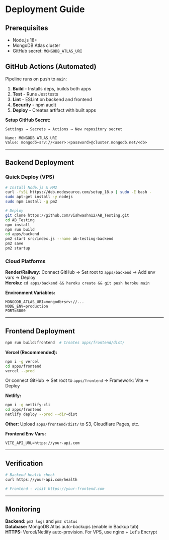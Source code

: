 # Deployment Guide

## Prerequisites

- Node.js 18+ 
- MongoDB Atlas cluster
- GitHub secret: `MONGODB_ATLAS_URI`

## GitHub Actions (Automated)

Pipeline runs on push to `main`:

1. **Build** - Installs deps, builds both apps
2. **Test** - Runs Jest tests
3. **Lint** - ESLint on backend and frontend
4. **Security** - npm audit
5. **Deploy** - Creates artifact with built apps

**Setup GitHub Secret:**
```
Settings → Secrets → Actions → New repository secret

Name: MONGODB_ATLAS_URI
Value: mongodb+srv://<user>:<password>@cluster.mongodb.net/<db>
```

---

## Backend Deployment

### Quick Deploy (VPS)

```bash
# Install Node.js & PM2
curl -fsSL https://deb.nodesource.com/setup_18.x | sudo -E bash -
sudo apt-get install -y nodejs
sudo npm install -g pm2

# Deploy
git clone https://github.com/vishwashn12/AB_Testing.git
cd AB_Testing
npm install
npm run build
cd apps/backend
pm2 start src/index.js --name ab-testing-backend
pm2 save
pm2 startup
```

### Cloud Platforms

**Render/Railway:** Connect GitHub → Set root to `apps/backend` → Add env vars → Deploy  
**Heroku:** `cd apps/backend && heroku create && git push heroku main`

**Environment Variables:**
```
MONGODB_ATLAS_URI=mongodb+srv://...
NODE_ENV=production
PORT=3000
```

---

## Frontend Deployment

```bash
npm run build:frontend  # Creates apps/frontend/dist/
```

**Vercel (Recommended):**
```bash
npm i -g vercel
cd apps/frontend
vercel --prod
```

Or connect GitHub → Set root to `apps/frontend` → Framework: Vite → Deploy

**Netlify:**
```bash
npm i -g netlify-cli
cd apps/frontend
netlify deploy --prod --dir=dist
```

**Other:** Upload `apps/frontend/dist/` to S3, Cloudflare Pages, etc.

**Frontend Env Vars:**
```
VITE_API_URL=https://your-api.com
```

---

## Verification

```bash
# Backend health check
curl https://your-api.com/health

# Frontend - visit https://your-frontend.com
```

---

## Monitoring

**Backend:** `pm2 logs` and `pm2 status`  
**Database:** MongoDB Atlas auto-backups (enable in Backup tab)  
**HTTPS:** Vercel/Netlify auto-provision. For VPS, use nginx + Let's Encrypt
